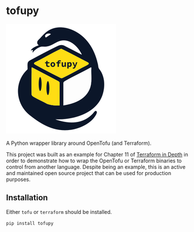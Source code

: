 # tofupy

![TofuPy Logo](docs/dev/tofupy.svg)

A Python wrapper library around OpenTofu (and Terraform).

This project was built as an example for Chapter 11 of [Terraform in Depth](https://mng.bz/QR21) in order to demonstrate how to wrap the OpenTofu or Terraform binaries to control from another language. Despite being an example, this is an active and maintained open source project that can be used for production purposes.

## Installation

Either `tofu` or `terraform` should be installed.

```bash
pip install tofupy
```

